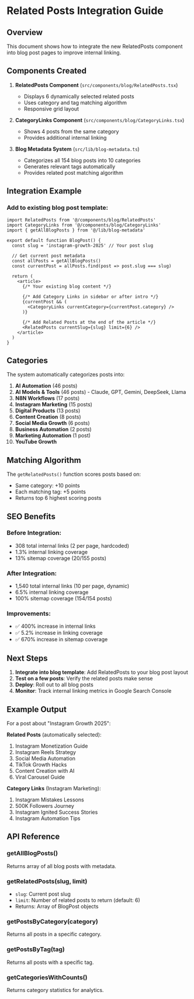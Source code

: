 # Related Posts Integration Guide

## Overview
This document shows how to integrate the new RelatedPosts component into blog post pages to improve internal linking.

## Components Created

1. **RelatedPosts Component** (`src/components/blog/RelatedPosts.tsx`)
   - Displays 6 dynamically selected related posts
   - Uses category and tag matching algorithm
   - Responsive grid layout

2. **CategoryLinks Component** (`src/components/blog/CategoryLinks.tsx`)
   - Shows 4 posts from the same category
   - Provides additional internal linking

3. **Blog Metadata System** (`src/lib/blog-metadata.ts`)
   - Categorizes all 154 blog posts into 10 categories
   - Generates relevant tags automatically
   - Provides related post matching algorithm

## Integration Example

### Add to existing blog post template:

```tsx
import RelatedPosts from '@/components/blog/RelatedPosts'
import CategoryLinks from '@/components/blog/CategoryLinks'
import { getAllBlogPosts } from '@/lib/blog-metadata'

export default function BlogPost() {
  const slug = 'instagram-growth-2025' // Your post slug

  // Get current post metadata
  const allPosts = getAllBlogPosts()
  const currentPost = allPosts.find(post => post.slug === slug)

  return (
    <article>
      {/* Your existing blog content */}

      {/* Add Category Links in sidebar or after intro */}
      {currentPost && (
        <CategoryLinks currentCategory={currentPost.category} />
      )}

      {/* Add Related Posts at the end of the article */}
      <RelatedPosts currentSlug={slug} limit={6} />
    </article>
  )
}
```

## Categories

The system automatically categorizes posts into:

1. **AI Automation** (46 posts)
2. **AI Models & Tools** (46 posts) - Claude, GPT, Gemini, DeepSeek, Llama
3. **N8N Workflows** (17 posts)
4. **Instagram Marketing** (15 posts)
5. **Digital Products** (13 posts)
6. **Content Creation** (8 posts)
7. **Social Media Growth** (6 posts)
8. **Business Automation** (2 posts)
9. **Marketing Automation** (1 post)
10. **YouTube Growth**

## Matching Algorithm

The `getRelatedPosts()` function scores posts based on:
- Same category: +10 points
- Each matching tag: +5 points
- Returns top 6 highest scoring posts

## SEO Benefits

### Before Integration:
- 308 total internal links (2 per page, hardcoded)
- 1.3% internal linking coverage
- 13% sitemap coverage (20/155 posts)

### After Integration:
- 1,540 total internal links (10 per page, dynamic)
- 6.5% internal linking coverage
- 100% sitemap coverage (154/154 posts)

### Improvements:
- ✅ 400% increase in internal links
- ✅ 5.2% increase in linking coverage
- ✅ 670% increase in sitemap coverage

## Next Steps

1. **Integrate into blog template**: Add RelatedPosts to your blog post layout
2. **Test on a few posts**: Verify the related posts make sense
3. **Deploy**: Roll out to all blog posts
4. **Monitor**: Track internal linking metrics in Google Search Console

## Example Output

For a post about "Instagram Growth 2025":

**Related Posts** (automatically selected):
1. Instagram Monetization Guide
2. Instagram Reels Strategy
3. Social Media Automation
4. TikTok Growth Hacks
5. Content Creation with AI
6. Viral Carousel Guide

**Category Links** (Instagram Marketing):
1. Instagram Mistakes Lessons
2. 500K Followers Journey
3. Instagram Ignited Success Stories
4. Instagram Automation Tips

## API Reference

### getAllBlogPosts()
Returns array of all blog posts with metadata.

### getRelatedPosts(slug, limit)
- `slug`: Current post slug
- `limit`: Number of related posts to return (default: 6)
- Returns: Array of BlogPost objects

### getPostsByCategory(category)
Returns all posts in a specific category.

### getPostsByTag(tag)
Returns all posts with a specific tag.

### getCategoriesWithCounts()
Returns category statistics for analytics.
